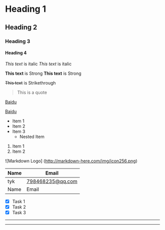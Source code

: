 <!--Headings-->
# Heading 1
## Heading 2
### Heading 3
#### Heading 4

<!--Italics -->
*This text* is italic
_This text_ is italic

<!--Strong -->
**This text** is Strong
__This text__ is Strong

<!--Strikethrough-->
~~This text~~ is Strikethrough

<!--Blockquote-->
> This is a quote

<!--Links-->
[Baidu](http://www.baidu.com)

[Baidu](http://www.baidu.com
"Baidu")

<!--UL-->
* Item 1
* Item 2
* Item 3
   * Nested Item
   
<!--oL-->   
1. Item 1
1. Item 2

<!--Inline Code Block>
`<p>This is a paragraph</p>`

<!--Images-->
![Markdown Logo]
(http://markdown-here.com/img/icon256.png)

<!--Github Markdown-->

<!--Code Blocks>
```bash
   npm install
   npm start
```

```javascript
	fuction add(num1,num2){
	return num1+num2;}
```
<!--Tables-->
| Name    | Email            |
| ------- | ---------------- |
| tyk     | 798468235@qq.com |
| Name    | Email            |


<!--Task Lists-->
* [x] Task 1
* [x] Task 2
* [x] Task 3

<!--Horizontal Rule-->
---
___

